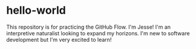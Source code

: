 # hello-world
This repository is for practicing the GitHub Flow.
I'm Jesse! I'm an interpretive naturalist looking to expand my horizons. I'm new to software development but I'm very excited to learn!
